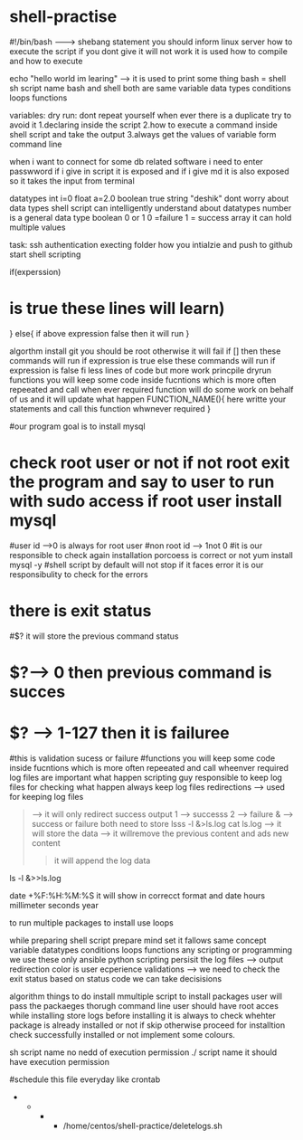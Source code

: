# shell-practise
#!/bin/bash  ---> shebang 
statement you should inform linux server how to execute the script if you dont give it will not work it is used how to compile and how to execute

echo "hello world im learing"  --> it is used to print some thing
bash = shell
sh script name
bash and shell both are same
variable
data types
conditions
loops
functions

variables:
dry run: dont repeat yourself when ever there is a duplicate try to avoid it 
1.declaring inside the script
2.how to execute a command inside shell script and take the output
3.always get the values of variable form command line

when i want to connect for some db related software i need to enter passwword if i give in script it is exposed and if i give md it is also exposed so it takes the input from terminal

datatypes
int i=0
float a=2.0
boolean  true
string "deshik"
dont worry about data types shell script can intelligently understand about datatypes
number is a general data type
boolean 0 or 1 0 =failure 1 = success
array  it can hold multiple values


task:
ssh authentication
execting folder how you intialzie and push to github
start shell scripting

if(experssion)
# is true these lines will learn)
}
else{
if above expression false then it will run
}

algorthm 
install git
you should be root otherwise it will fail
if []
then
  these commands will run if expression is true
else
   these commands will run if expression is false
fi
less lines of code but more work princpile dryrun
functions you will keep some code inside 
fucntions which is more often repeeated and call when ever required 
function will do some work on behalf of us and it will update what happen
FUNCTION_NAME(){
    here writte your statements and call this function whwnever required
}

#our program goal is to install mysql
# check root user or not if not root exit the program and say to user to run with sudo access if root user install mysql
#user id -->0 is always for root user
#non root id --> 1not 0
#it is our responsible to check again installation porcoess is correct or not
yum install mysql -y
#shell script by default will not stop if it faces error it is our responsibulity to check for the errors
# there is exit status
#$? it will store the previous command status
# $?--> 0 then previous command is succes
# $? --> 1-127 then it is failuree
#this is validation sucess or failure
#functions you will keep some code inside fucntions which is more often repeeated and call wheenver required 
log files are important what happen 
scripting guy responsible to keep log files for checking what happen always keep log files
redirections --> used for keeping log files

> --> it will only redirect success output
1 --> successs
2 --> failure
& --> success or failure both need to store
lsss -l &>ls.log
cat ls.log --> it will store the data
> --> it willremove the previous content and ads new content
>> it will append the log data


ls -l &>>ls.log

date +%F:%H:%M:%S it will show in correcct format and date hours millimeter seconds year

to run multiple packages to install use loops

while preparing shell script prepare mind set it fallows same concept 
variable
datatypes
conditions
loops
functions
any scripting or programming we use these only ansible python scripting
persisit the log files --> output redirection 
color is user ecperience
validations --> we need to check the exit status based on status code we can take decisisions

algorithm things to do
install mmultiple script to install packages
user will pass the packaeges thorugh command line
user should have root acces
while installing store logs
before installing it is always to check whehter package is already installed or not 
if skip otherwise proceed for installtion
check successfully installed or not
implement some colours.

sh script name no nedd of execution permission
./ script name it should have execution permission

#schedule this file everyday like crontab
* * * * /home/centos/shell-practice/deletelogs.sh